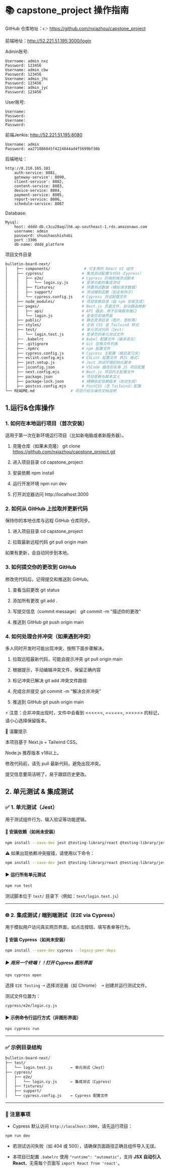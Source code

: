 # 📚 capstone_project 操作指南

GitHub 仓库地址：👉 https://github.com/nxiazhou/capstone_project

前端地址：http://52.221.51.195:3000/login

Admin账号:

    Username: admin_nxz
    Password: 123456
    Username: admin_cbw
    Password: 123456
    Username: admin_jhc
    Password: 123456
    Username: admin_jyc
    Password: 123456

User账号:

    Username:
    Password: 
    Username: 
    Password:

前端Jenkis: http://52.221.51.195:8080

    Username: admin 
    Password: aa271886045f4224844ad4f5699bf30b 


后端地址：

    http://8.210.165.181
        auth-service: 8081, 
        gateway-service': 8090, 
        client-service': 8082, 
        content-service: 8083, 
        device-service: 8084, 
        payment-service: 8085, 
        report-service: 8086, 
        schedule-service: 8087 

Database:  

    Mysql: 
        host: dddd-db.c3cu28aqilh6.ap-southeast-1.rds.amazonaws.com 
        username: admin 
        password: shuaihaoshishabi 
        port :3306 
        db-name: dddd_platform 


项目文件目录
```bash
bulletin-board-next/
│    ├── components/               # 可复用的 React UI 组件
│    ├── cypress/                 # 集成测试配置与代码（Cypress）
│    │   ├── e2e/                 # Cypress 的端到端测试脚本
│    │   │   └── login.cy.js      # 登录功能的集成测试
│    │   ├── fixtures/            # 预置测试数据（模拟请求数据）
│    │   ├── support/             # 测试辅助函数（如全局钩子）
│    │   └── cypress.config.js    # Cypress 测试配置文件
│    ├── node_modules/            # 项目依赖目录（由 npm 安装生成）
│    ├── pages/                   # Next.js 页面文件，自动路由映射
│    │   ├── api/                 # API 路由，用于后端服务接口
│    │   └── login.js             # 登录页前端界面
│    ├── public/                  # 静态资源目录（图片、图标等）
│    ├── styles/                  # 全局 CSS 或 Tailwind 样式
│    ├── test/                    # 单元测试代码（Jest）
│    │   └── login.test.js        # 登录页的单元测试文件
│    ├── .babelrc                 # Babel 配置文件（编译语法）
│    ├── .gitignore               # Git 忽略文件列表
│    ├── .npmrc                   # npm 配置文件
│    ├── cypress.config.js        # Cypress 主配置（根目录冗余）
│    ├── eslint.config.mjs        # ESLint 配置文件（MJS 格式）
│    ├── jest.setup.js            # Jest 测试环境初始化脚本
│    ├── jsconfig.json            # VSCode 路径别名等 JS 项目配置
│    ├── next.config.mjs          # Next.js 项目的主配置文件
│    ├── package.json             # 项目依赖与脚本定义
│    ├── package-lock.json        # 精确锁定依赖版本（自动生成）
│    ├── postcss.config.mjs       # PostCSS（含 Tailwind）配置
└── README.md                # 项目介绍与操作文档说明
```

## 1.运行&仓库操作
### 1. 如何在本地运行项目（首次安装）

适用于第一次在新环境运行项目（比如新电脑或者新服务器）。

1. 克隆仓库（如果未克隆）
git clone https://github.com/nxiazhou/capstone_project.git

2. 进入项目目录
cd capstone_project

3. 安装依赖
npm install

4. 运行开发环境
npm run dev

5. 打开浏览器访问
http://localhost:3000

### 2. 如何从 GitHub 上拉取并更新代码

保持你的本地仓库与远程 GitHub 仓库同步。

1. 进入项目目录
cd capstone_project

2. 拉取最新远程代码
git pull origin main

如果有更新，会自动同步到本地。

### 3. 如何提交你的更改到 GitHub

修改完代码后，记得提交和推送到 GitHub。

1. 查看当前更改
git status

2. 添加所有更改
git add .

3. 写提交信息（commit message）
git commit -m "描述你的更改"

4. 推送到 GitHub
git push origin main

### 4. 如何处理合并冲突（如果遇到冲突）

多人同时开发时可能出现冲突，按照下面步骤解决。

1. 拉取远程最新代码，可能会提示冲突
git pull origin main

2. 根据提示，手动编辑冲突文件，保留正确内容

3. 标记冲突已解决
git add 冲突文件路径

4. 完成合并提交
git commit -m "解决合并冲突"

5. 推送到 GitHub
git push origin main

⚡ 注意：合并冲突出现时，文件中会看到 <<<<<<, ======, >>>>>> 的标记，请小心选择保留版本。

📌 温馨提示

本项目基于 Next.js + Tailwind CSS。

Node.js 推荐版本 v18以上。

修改代码前，请先 pull 最新代码，避免出现冲突。

提交信息要简洁明了，易于跟踪历史更改。
## 2. 单元测试 & 集成测试

### ✅ 1. 单元测试（Jest）

用于测试组件行为、输入验证等功能逻辑。

#### 🔧 安装依赖（如尚未安装）

```bash
npm install --save-dev jest @testing-library/react @testing-library/jest-dom @testing-library/user-event jest-environment-jsdom
```

⚠️ 如果出现依赖冲突报错，请使用以下命令：

```bash
npm install --save-dev jest @testing-library/react @testing-library/jest-dom @testing-library/user-event jest-environment-jsdom --legacy-peer-deps
```

#### ▶️ 运行所有单元测试

```bash
npm run test
```

测试脚本位于 `test/` 目录下（例如：`test/login.test.js`）

---

### 🌐 2. 集成测试 / 端到端测试（E2E via Cypress）

用于模拟用户访问真实网页界面，如点击按钮、填写表单等行为。

#### 🔧 安装 Cypress（如尚未安装）

```bash
npm install --save-dev cypress --legacy-peer-deps
```

##### ▶️ 用另一个终端！！打开 Cypress 图形界面

```bash
npx cypress open
```

选择 `E2E Testing` ➝ 选择浏览器（如 Chrome） ➝ 创建并运行测试文件。

测试文件位置为：

```bash
cypress/e2e/login.cy.js
```

#### ▶️ 示例命令行运行方式（非图形界面）

```bash
npx cypress run
```

---

### ✅ 示例目录结构

```bash
bulletin-board-next/
├── test/
│   └── login.test.js        ← 单元测试（Jest）
├── cypress/
│   ├── e2e/
│   │   └── login.cy.js      ← 集成测试（Cypress）
│   ├── fixtures/
│   ├── support/
│   └── cypress.config.js    ← Cypress 配置文件
```

---

### 📌 注意事项

- Cypress 默认访问 `http://localhost:3000`，请先运行项目：

```bash
npm run dev
```

- 若测试访问失败（如 404 或 500），请确保页面路径正确且组件导入无误。

- 本项目已配置 `.babelrc` 使用 `"runtime": "automatic"`，支持 **JSX 自动引入 React**，无需每个页面写 `import React from 'react'`。